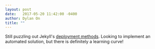 ```yaml
---
layout: post
date:   2017-05-20 11:42:00 -0400
author: Dylan On
title: ""
---
```


Still puzzling out Jekyll's [deployment methods](http://jekyllrb.com/docs/deployment-methods/). Looking to implement an automated solution, but there is definitely a learning curve!